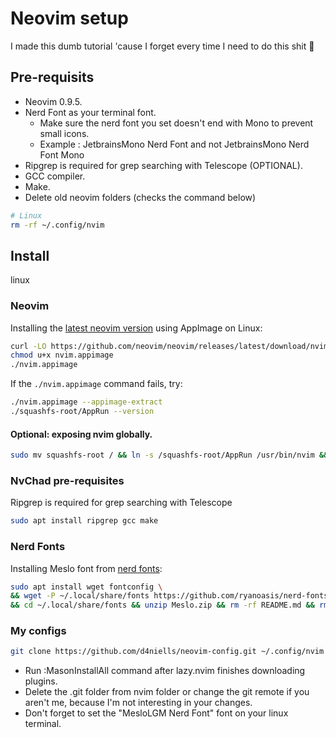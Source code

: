 # Neovim setup
I made this dumb tutorial 'cause I forget every time I need to do this shit 💩

## Pre-requisits
- Neovim 0.9.5.
- Nerd Font as your terminal font.
  - Make sure the nerd font you set doesn't end with Mono to prevent small icons.
  - Example : JetbrainsMono Nerd Font and not JetbrainsMono Nerd Font Mono
- Ripgrep is required for grep searching with Telescope (OPTIONAL).
- GCC compiler.
- Make.
- Delete old neovim folders (checks the command below)
```bash
# Linux
rm -rf ~/.config/nvim
```
## Install 
linux

### Neovim
Installing the [latest neovim version](https://github.com/neovim/neovim/wiki/Installing-Neovim/921fe8c40c34dd1f3fb35d5b48c484db1b8ae94b#linux) using AppImage on Linux:

```bash
curl -LO https://github.com/neovim/neovim/releases/latest/download/nvim.appimage
chmod u+x nvim.appimage
./nvim.appimage
```

If the `./nvim.appimage` command fails, try:

```bash
./nvim.appimage --appimage-extract
./squashfs-root/AppRun --version
```

#### Optional: exposing nvim globally.
```bash
sudo mv squashfs-root / && ln -s /squashfs-root/AppRun /usr/bin/nvim && nvim
```

### NvChad pre-requisites
Ripgrep is required for grep searching with Telescope
```bash
sudo apt install ripgrep gcc make
```

### Nerd Fonts
Installing Meslo font from [nerd fonts](https://www.nerdfonts.com/):

```bash
sudo apt install wget fontconfig \
&& wget -P ~/.local/share/fonts https://github.com/ryanoasis/nerd-fonts/releases/latest/download/Meslo.zip \
&& cd ~/.local/share/fonts && unzip Meslo.zip && rm -rf README.md && rm -rf LICENSE.txt && rm -rf Meslo.zip && fc-cache -fv
```

### My configs
```bash
git clone https://github.com/d4niells/neovim-config.git ~/.config/nvim && nvim
```
- Run :MasonInstallAll command after lazy.nvim finishes downloading plugins.
- Delete the .git folder from nvim folder or change the git remote if you aren't me, because I'm not interesting in your changes.
- Don't forget to set the "MesloLGM Nerd Font" font on your linux terminal.

